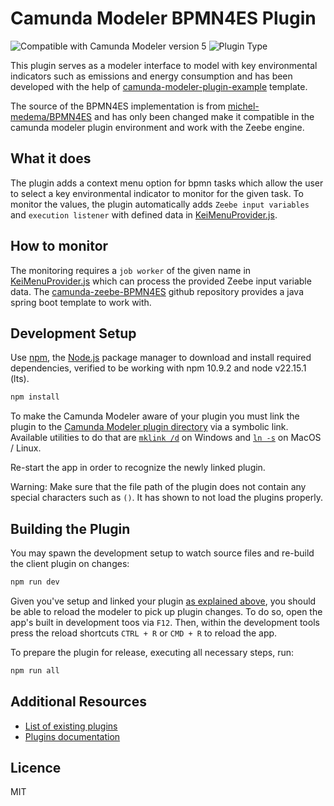 # Camunda Modeler BPMN4ES Plugin

![Compatible with Camunda Modeler version 5](https://img.shields.io/badge/Modeler_Version-5.0.0+-blue.svg) ![Plugin Type](https://img.shields.io/badge/Plugin%20Type-BPMN-orange.svg) 

This plugin serves as a modeler interface to model with key environmental indicators such as emissions and energy consumption and has been developed with the help of [camunda-modeler-plugin-example](https://github.com/camunda/camunda-modeler-plugin-example) template.

The source of the BPMN4ES implementation is from [michel-medema/BPMN4ES](https://github.com/michel-medema/BPMN4ES) and has only been changed make it compatible in the camunda modeler plugin environment and work with the Zeebe engine.

## What it does
The plugin adds a context menu option for bpmn tasks which allow the user to select a key environmental indicator to monitor for the given task. To monitor the values, the plugin automatically adds `Zeebe input variables` and `execution listener` with defined data in [KeiMenuProvider.js](client\BPMN4ES\KeiMenuProvider.js).

## How to monitor

The monitoring requires a `job worker` of the given name in [KeiMenuProvider.js](client\BPMN4ES\KeiMenuProvider.js) which can process the provided Zeebe input variable data. The [camunda-zeebe-BPMN4ES](https://github.com/rug-student/camunda-zeebe-BPMN4ES) github repository provides a java spring boot template to work with.

## Development Setup

Use [npm](https://www.npmjs.com/), the [Node.js](https://nodejs.org/en/) package manager to download and install required dependencies, verified to be working with npm 10.9.2 and node v22.15.1 (lts).

```sh
npm install
```

To make the Camunda Modeler aware of your plugin you must link the plugin to the [Camunda Modeler plugin directory](https://docs.camunda.io/docs/components/modeler/desktop-modeler/plugins/#plugging-into-camunda-modeler) via a symbolic link.
Available utilities to do that are [`mklink /d`](https://docs.microsoft.com/en-us/windows-server/administration/windows-commands/mklink) on Windows and [`ln -s`](https://linux.die.net/man/1/ln) on MacOS / Linux.

Re-start the app in order to recognize the newly linked plugin.

Warning: Make sure that the file path of the plugin does not contain any special characters such as `()`. It has shown to not load the plugins properly.


## Building the Plugin

You may spawn the development setup to watch source files and re-build the client plugin on changes:

```sh
npm run dev
```

Given you've setup and linked your plugin [as explained above](#development-setup), you should be able to reload the modeler to pick up plugin changes. To do so, open the app's built in development toos via `F12`. Then, within the development tools press the reload shortcuts `CTRL + R` or `CMD + R` to reload the app.


To prepare the plugin for release, executing all necessary steps, run:

```sh
npm run all
```

## Additional Resources

* [List of existing plugins](https://github.com/camunda/camunda-modeler-plugins)
* [Plugins documentation](https://docs.camunda.io/docs/components/modeler/desktop-modeler/plugins/)


## Licence

MIT
